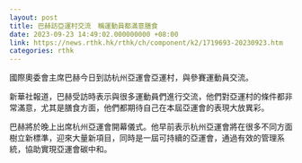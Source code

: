 ```yaml
---
layout: post
title: 巴赫訪亞運村交流　稱運動員都滿意膳食
date: 2023-09-23 14:49:02.000000000 +08:00
link: https://news.rthk.hk/rthk/ch/component/k2/1719693-20230923.htm
categories: rthk
---
```


國際奧委會主席巴赫今日到訪杭州亞運會亞運村，與參賽運動員交流。

新華社報道，巴赫受訪時表示與很多運動員們進行交流，他們對亞運村的條件都非常滿意，尤其是膳食方面，他們都期待自己在本屆亞運會的表現大放異彩。

巴赫將於晚上出席杭州亞運會開幕儀式。他早前表示杭州亞運會將在很多不同方面樹立新標準，迎來大量新項目，同時是一屆可持續的亞運會，通過有效的管理系統，協助實現亞運會碳中和。

